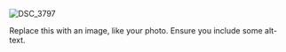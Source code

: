 ![DSC_3797](https://user-images.githubusercontent.com/102017605/159418418-09b5a526-28c6-4ee8-b9d5-f5f2920a6192.JPG)

Replace this with an image, like your photo. Ensure you include some alt-text.
